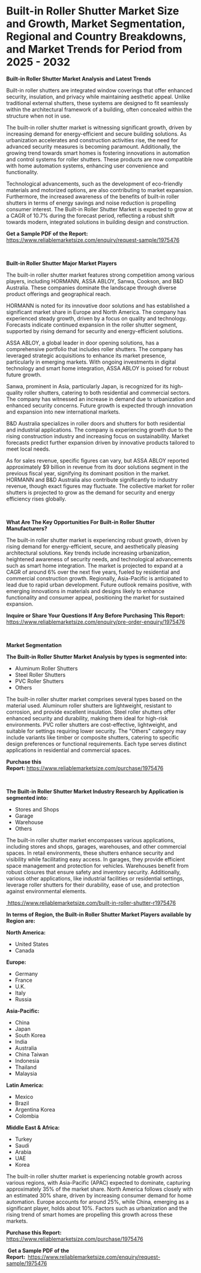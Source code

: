<p><h1>Built-in Roller Shutter Market Size and Growth, Market Segmentation, Regional and Country Breakdowns, and Market Trends for Period from 2025 -  2032</h1></p><p><strong>Built-in Roller Shutter Market Analysis and Latest Trends</strong></p>
<p><p>Built-in roller shutters are integrated window coverings that offer enhanced security, insulation, and privacy while maintaining aesthetic appeal. Unlike traditional external shutters, these systems are designed to fit seamlessly within the architectural framework of a building, often concealed within the structure when not in use.</p><p>The built-in roller shutter market is witnessing significant growth, driven by increasing demand for energy-efficient and secure building solutions. As urbanization accelerates and construction activities rise, the need for advanced security measures is becoming paramount. Additionally, the growing trend towards smart homes is fostering innovations in automation and control systems for roller shutters. These products are now compatible with home automation systems, enhancing user convenience and functionality.</p><p>Technological advancements, such as the development of eco-friendly materials and motorized options, are also contributing to market expansion. Furthermore, the increased awareness of the benefits of built-in roller shutters in terms of energy savings and noise reduction is propelling consumer interest. The Built-in Roller Shutter Market is expected to grow at a CAGR of 10.7% during the forecast period, reflecting a robust shift towards modern, integrated solutions in building design and construction.</p></p>
<p><strong>Get a Sample PDF of the Report:&nbsp;</strong> <a href="https://www.reliablemarketsize.com/enquiry/request-sample/1975476?utm_campaign=3029&utm_medium=2&utm_source=Github&utm_content=ia&utm_term=12042025&utm_id=built-in-roller-shutter">https://www.reliablemarketsize.com/enquiry/request-sample/1975476</a></p>
<p>&nbsp;</p>
<p><strong>Built-in Roller Shutter Major Market Players</strong></p>
<p><p>The built-in roller shutter market features strong competition among various players, including HORMANN, ASSA ABLOY, Sanwa, Cookson, and B&D Australia. These companies dominate the landscape through diverse product offerings and geographical reach.</p><p>HORMANN is noted for its innovative door solutions and has established a significant market share in Europe and North America. The company has experienced steady growth, driven by a focus on quality and technology. Forecasts indicate continued expansion in the roller shutter segment, supported by rising demand for security and energy-efficient solutions.</p><p>ASSA ABLOY, a global leader in door opening solutions, has a comprehensive portfolio that includes roller shutters. The company has leveraged strategic acquisitions to enhance its market presence, particularly in emerging markets. With ongoing investments in digital technology and smart home integration, ASSA ABLOY is poised for robust future growth.</p><p>Sanwa, prominent in Asia, particularly Japan, is recognized for its high-quality roller shutters, catering to both residential and commercial sectors. The company has witnessed an increase in demand due to urbanization and enhanced security concerns. Future growth is expected through innovation and expansion into new international markets.</p><p>B&D Australia specializes in roller doors and shutters for both residential and industrial applications. The company is experiencing growth due to the rising construction industry and increasing focus on sustainability. Market forecasts predict further expansion driven by innovative products tailored to meet local needs.</p><p>As for sales revenue, specific figures can vary, but ASSA ABLOY reported approximately $9 billion in revenue from its door solutions segment in the previous fiscal year, signifying its dominant position in the market. HORMANN and B&D Australia also contribute significantly to industry revenue, though exact figures may fluctuate. The collective market for roller shutters is projected to grow as the demand for security and energy efficiency rises globally.</p></p>
<p>&nbsp;</p>
<p><strong>What Are The Key Opportunities For Built-in Roller Shutter Manufacturers?</strong></p>
<p><p>The built-in roller shutter market is experiencing robust growth, driven by rising demand for energy-efficient, secure, and aesthetically pleasing architectural solutions. Key trends include increasing urbanization, heightened awareness of security needs, and technological advancements such as smart home integration. The market is projected to expand at a CAGR of around 6% over the next five years, fueled by residential and commercial construction growth. Regionally, Asia-Pacific is anticipated to lead due to rapid urban development. Future outlook remains positive, with emerging innovations in materials and designs likely to enhance functionality and consumer appeal, positioning the market for sustained expansion.</p></p>
<p><strong>Inquire or Share Your Questions If Any Before Purchasing This Report:</strong> <a href="https://www.reliablemarketsize.com/enquiry/pre-order-enquiry/1975476?utm_campaign=3029&utm_medium=2&utm_source=Github&utm_content=ia&utm_term=12042025&utm_id=built-in-roller-shutter">https://www.reliablemarketsize.com/enquiry/pre-order-enquiry/1975476</a></p>
<p>&nbsp;</p>
<p><strong>Market Segmentation</strong></p>
<p><strong>The Built-in Roller Shutter Market Analysis by types is segmented into:</strong></p>
<p><ul><li>Aluminum Roller Shutters</li><li>Steel Roller Shutters</li><li>PVC Roller Shutters</li><li>Others</li></ul></p>
<p><p>The built-in roller shutter market comprises several types based on the material used. Aluminum roller shutters are lightweight, resistant to corrosion, and provide excellent insulation. Steel roller shutters offer enhanced security and durability, making them ideal for high-risk environments. PVC roller shutters are cost-effective, lightweight, and suitable for settings requiring lower security. The "Others" category may include variants like timber or composite shutters, catering to specific design preferences or functional requirements. Each type serves distinct applications in residential and commercial spaces.</p></p>
<p><strong>Purchase this Report:&nbsp;</strong><a href="https://www.reliablemarketsize.com/purchase/1975476?utm_campaign=3029&utm_medium=2&utm_source=Github&utm_content=ia&utm_term=12042025&utm_id=built-in-roller-shutter">https://www.reliablemarketsize.com/purchase/1975476</a></p>
<p>&nbsp;</p>
<p><strong>The Built-in Roller Shutter Market Industry Research by Application is segmented into:</strong></p>
<p><ul><li>Stores and Shops</li><li>Garage</li><li>Warehouse</li><li>Others</li></ul></p>
<p><p>The built-in roller shutter market encompasses various applications, including stores and shops, garages, warehouses, and other commercial spaces. In retail environments, these shutters enhance security and visibility while facilitating easy access. In garages, they provide efficient space management and protection for vehicles. Warehouses benefit from robust closures that ensure safety and inventory security. Additionally, various other applications, like industrial facilities or residential settings, leverage roller shutters for their durability, ease of use, and protection against environmental elements.</p></p>
<p><a href="https://www.reliablemarketsize.com/built-in-roller-shutter-r1975476?utm_campaign=3029&utm_medium=2&utm_source=Github&utm_content=ia&utm_term=12042025&utm_id=built-in-roller-shutter">&nbsp;https://www.reliablemarketsize.com/built-in-roller-shutter-r1975476</a></p>
<p><strong>In terms of Region, the Built-in Roller Shutter Market Players available by Region are:</strong></p>
<p>
    <p> <strong> North America: </strong>
        <ul>
            <li>United States</li>
            <li>Canada</li>
        </ul>
        </p> 
    <p> <strong> Europe: </strong>
        <ul>
            <li>Germany</li>
            <li>France</li>
            <li>U.K.</li>
            <li>Italy</li>
            <li>Russia</li>
        </ul>
        </p> 
    <p> <strong> Asia-Pacific: </strong>
        <ul>
            <li>China</li>
            <li>Japan</li>
            <li>South Korea</li>
            <li>India</li>
            <li>Australia</li>
            <li>China Taiwan</li>
            <li>Indonesia</li>
            <li>Thailand</li>
            <li>Malaysia</li>
        </ul>
        </p> 
    <p> <strong> Latin America: </strong>
        <ul>
            <li>Mexico</li>
            <li>Brazil</li>
            <li>Argentina Korea</li>
            <li>Colombia</li>
        </ul>
        </p> 
    <p> <strong> Middle East & Africa: </strong>
        <ul>
            <li>Turkey</li>
            <li>Saudi</li>
            <li>Arabia</li>
            <li>UAE</li>
            <li>Korea</li>
        </ul>
    </p>
    </p>
<p><p>The built-in roller shutter market is experiencing notable growth across various regions, with Asia-Pacific (APAC) expected to dominate, capturing approximately 35% of the market share. North America follows closely with an estimated 30% share, driven by increasing consumer demand for home automation. Europe accounts for around 25%, while China, emerging as a significant player, holds about 10%. Factors such as urbanization and the rising trend of smart homes are propelling this growth across these markets.</p></p>
<p><strong>Purchase this Report: </strong><a href="https://www.reliablemarketsize.com/purchase/1975476?utm_campaign=3029&utm_medium=2&utm_source=Github&utm_content=ia&utm_term=12042025&utm_id=built-in-roller-shutter">https://www.reliablemarketsize.com/purchase/1975476</a></p>
<p>&nbsp;<strong>Get a Sample PDF of the Report:&nbsp;&nbsp;</strong><a href="https://www.reliablemarketsize.com/enquiry/request-sample/1975476?utm_campaign=3029&utm_medium=2&utm_source=Github&utm_content=ia&utm_term=12042025&utm_id=built-in-roller-shutter">https://www.reliablemarketsize.com/enquiry/request-sample/1975476</a></p>
<p><strong></strong></p>
<p><p></p><p></p><p></p></p>
